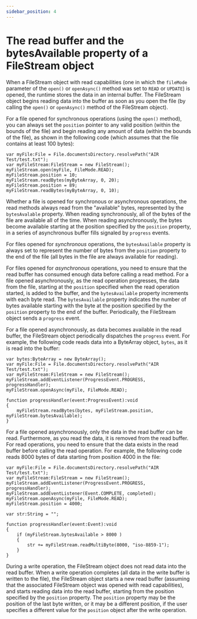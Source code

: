 ```yaml
---
sidebar_position: 4
---
```


# The read buffer and the bytesAvailable property of a FileStream object

When a FileStream object with read capabilities (one in which the `fileMode`
parameter of the `open()` or `openAsync()` method was set to `READ` or `UPDATE`)
is opened, the runtime stores the data in an internal buffer. The FileStream
object begins reading data into the buffer as soon as you open the file (by
calling the `open()` or `openAsync()` method of the FileStream object).

For a file opened for synchronous operations (using the `open()` method), you
can always set the `position` pointer to any valid position (within the bounds
of the file) and begin reading any amount of data (within the bounds of the
file), as shown in the following code (which assumes that the file contains at
least 100 bytes):

    var myFile:File = File.documentsDirectory.resolvePath("AIR Test/test.txt");
    var myFileStream:FileStream = new FileStream();
    myFileStream.open(myFile, FileMode.READ);
    myFileStream.position = 10;
    myFileStream.readBytes(myByteArray, 0, 20);
    myFileStream.position = 89;
    myFileStream.readBytes(myByteArray, 0, 10);

Whether a file is opened for synchronous or asynchronous operations, the read
methods always read from the "available" bytes, represented by the
`bytesAvalable` property. When reading synchronously, all of the bytes of the
file are available all of the time. When reading asynchronously, the bytes
become available starting at the position specified by the `position` property,
in a series of asynchronous buffer fills signaled by `progress` events.

For files opened for _synchronous_ operations, the `bytesAvailable` property is
always set to represent the number of bytes from the `position` property to the
end of the file (all bytes in the file are always available for reading).

For files opened for _asynchronous_ operations, you need to ensure that the read
buffer has consumed enough data before calling a read method. For a file opened
asynchronously, as the read operation progresses, the data from the file,
starting at the `position` specified when the read operation started, is added
to the buffer, and the `bytesAvailable` property increments with each byte read.
The `bytesAvailable` property indicates the number of bytes available starting
with the byte at the position specified by the `position` property to the end of
the buffer. Periodically, the FileStream object sends a `progress` event.

For a file opened asynchronously, as data becomes available in the read buffer,
the FileStream object periodically dispatches the `progress` event. For example,
the following code reads data into a ByteArray object, `bytes`, as it is read
into the buffer:

    var bytes:ByteArray = new ByteArray();
    var myFile:File = File.documentsDirectory.resolvePath("AIR Test/test.txt");
    var myFileStream:FileStream = new FileStream();
    myFileStream.addEventListener(ProgressEvent.PROGRESS, progressHandler);
    myFileStream.openAsync(myFile, FileMode.READ);

    function progressHandler(event:ProgressEvent):void
    {
    	myFileStream.readBytes(bytes, myFileStream.position, myFileStream.bytesAvailable);
    }

For a file opened asynchronously, only the data in the read buffer can be read.
Furthermore, as you read the data, it is removed from the read buffer. For read
operations, you need to ensure that the data exists in the read buffer before
calling the read operation. For example, the following code reads 8000 bytes of
data starting from position 4000 in the file:

    var myFile:File = File.documentsDirectory.resolvePath("AIR Test/test.txt");
    var myFileStream:FileStream = new FileStream();
    myFileStream.addEventListener(ProgressEvent.PROGRESS, progressHandler);
    myFileStream.addEventListener(Event.COMPLETE, completed);
    myFileStream.openAsync(myFile, FileMode.READ);
    myFileStream.position = 4000;

    var str:String = "";

    function progressHandler(event:Event):void
    {
    	if (myFileStream.bytesAvailable > 8000 )
    	{
    		str += myFileStream.readMultiByte(8000, "iso-8859-1");
    	}
    }

During a write operation, the FileStream object does not read data into the read
buffer. When a write operation completes (all data in the write buffer is
written to the file), the FileStream object starts a new read buffer (assuming
that the associated FileStream object was opened with read capabilities), and
starts reading data into the read buffer, starting from the position specified
by the `position` property. The `position` property may be the position of the
last byte written, or it may be a different position, if the user specifies a
different value for the `position` object after the write operation.
